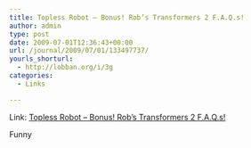 ```yaml
---
title: Topless Robot – Bonus! Rob’s Transformers 2 F.A.Q.s!
author: admin
type: post
date: 2009-07-01T12:36:43+00:00
url: /journal/2009/07/01/133497737/
yourls_shorturl:
  - http://lobban.org/i/3g
categories:
  - Links

---
```

Link: [Topless Robot &#8211; Bonus! Rob&#8217;s Transformers 2 F.A.Q.s!][1]

Funny

 [1]: http://www.toplessrobot.com/2009/06/bonus_robs_transformers_2_faqs.php